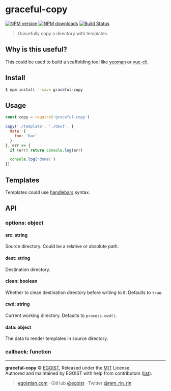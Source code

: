 # graceful-copy

[![NPM version](https://img.shields.io/npm/v/graceful-copy.svg?style=flat-square)](https://npmjs.com/package/graceful-copy) [![NPM downloads](https://img.shields.io/npm/dm/graceful-copy.svg?style=flat-square)](https://npmjs.com/package/graceful-copy) [![Build Status](https://img.shields.io/circleci/project/egoist/graceful-copy/master.svg?style=flat-square)](https://circleci.com/gh/egoist/graceful-copy)

> Gracefully copy a directory with templates.

## Why is this useful?

This could be used to build a scaffolding tool like [yeoman](https://github.com/yeoman/yeoman) or [vue-cli](https://github.com/vuejs/vue-cli).

## Install

```bash
$ npm install --save graceful-copy
```

## Usage

```js
const copy = require('graceful-copy')

copy('./template', './dest', {
  data: {
    foo: 'bar'
  }
}, err => {
  if (err) return console.log(err)

  console.log('done!')
})
```

## Templates

Templates could use [handlebars](http://handlebarsjs.com/) syntax.

## API

### options: object

#### src: string

Source directory. Could be a relative or absolute path.

#### dest: string

Destination directory.

#### clean: boolean

Whether to clean destination directory before writing to it. Defaults to `true`.

#### cwd: string

Current working directory. Defaults to `process.cwd()`.

#### data: object

The data to render templates in source directory.

### callback: function

---

**graceful-copy** © [EGOIST](https://github.com/egoist), Released under the [MIT](https://egoist.mit-license.org/) License.<br>
Authored and maintained by EGOIST with help from contributors ([list](https://github.com/egoist/graceful-copy/contributors)).

> [egoistian.com](https://egoistian.com) · GitHub [@egoist](https://github.com/egoist) · Twitter [@rem_rin_rin](https://twitter.com/rem_rin_rin)
